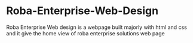 # Roba-Enterprise-Web-Design
Roba Enterprise Web design is a webpage built majorly with html and css and it give the home view of roba enterprise solutions web page
